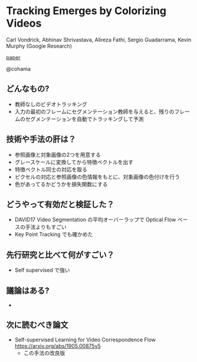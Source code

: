 Tracking Emerges by Colorizing Videos
===

Carl Vondrick, Abhinav Shrivastava, Alireza Fathi, Sergio Guadarrama, Kevin Murphy
(Google Research)

[paper](https://arxiv.org/abs/1806.09594)

@cohama


## どんなもの?

- 教師なしのビデオトラッキング
- 入力の最初のフレームにセグメンテーション教師を与えると、残りのフレームのセグメンテーションを自動でトラッキングして予測

## 技術や手法の肝は？

- 参照画像と対象画像の2つを用意する
- グレースケールに変換してから特徴ベクトルを出す
- 特徴ベクトル同士の対応を取る
- ピクセルの対応と参照画像の色情報をもとに、対象画像の色付けを行う
- 色があってるかどうかを損失関数にする


## どうやって有効だと検証した？

- DAVID17 Video Segmentation の平均オーバーラップで Optical Flow ベースの手法よりもすごい
- Key Point Tracking でも確かめた


## 先行研究と比べて何がすごい？

- Self supervised で強い

## 議論はある?

- 

## 次に読むべき論文
- Self-supervised Learning for Video Correspondence Flow https://arxiv.org/abs/1905.00875v5
  - この手法の改良版
